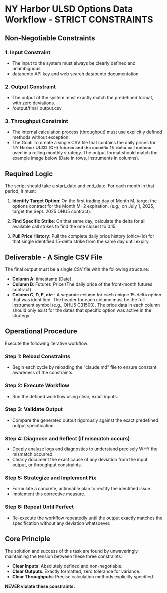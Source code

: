 # NY Harbor ULSD Options Data Workflow - STRICT CONSTRAINTS

## Non-Negotiable Constraints

### 1. Input Constraint
- The input to the system must always be clearly defined and unambiguous.
- databento API key and web search databento documentation

### 2. Output Constraint
- The output of the system must exactly match the predefined format, with zero deviations.
- /output/final_output.csv

### 3. Throughput Constraint
- The internal calculation process (throughput) must use explicitly defined methods without exception.
- The Goal: To create a single CSV file that contains the daily prices for NY Harbor ULSD (OH) futures and the specific 15-delta call options used in a rolling monthly strategy. The output format should match the example image below (Date in rows, Instruments in columns).

## Required Logic
The script should take a start_date and end_date. For each month in that period, it must:

1. **Identify Target Option**: On the first trading day of Month M, target the options contract for the Month M+2 expiration. (e.g., on July 1, 2025, target the Sept. 2025 OHU5 contract).

2. **Find Specific Strike**: On that same day, calculate the delta for all available call strikes to find the one closest to 0.15.

3. **Pull Price History**: Pull the complete daily price history (ohlcv-1d) for that single identified 15-delta strike from the same day until expiry.

## Deliverable - A Single CSV File
The final output must be a single CSV file with the following structure:
- **Column A**: timestamp (Date)
- **Column B**: Futures_Price (The daily price of the front-month futures contract)
- **Column C, D, E, etc.**: A separate column for each unique 15-delta option that was identified. The header for each column must be the full instrument symbol (e.g., OHU5 C31500). The price data in each column should only exist for the dates that specific option was active in the strategy.

## Operational Procedure
Execute the following iterative workflow:

### Step 1: Reload Constraints
- Begin each cycle by reloading the "claude.md" file to ensure constant awareness of the constraints.

### Step 2: Execute Workflow
- Run the defined workflow using clear, exact inputs.

### Step 3: Validate Output
- Compare the generated output rigorously against the exact predefined output specification.

### Step 4: Diagnose and Reflect (if mismatch occurs)
- Deeply analyze logs and diagnostics to understand precisely WHY the mismatch occurred.
- Clearly document the exact cause of any deviation from the input, output, or throughput constraints.

### Step 5: Strategize and Implement Fix
- Formulate a concrete, actionable plan to rectify the identified issue.
- Implement this corrective measure.

### Step 6: Repeat Until Perfect
- Re-execute the workflow repeatedly until the output exactly matches the specification without any deviation whatsoever.

## Core Principle
The solution and success of this task are found by unwaveringly maintaining the tension between these three constraints:
- **Clear Inputs**: Absolutely defined and non-negotiable.
- **Clear Outputs**: Exactly formatted, zero tolerance for variance.
- **Clear Throughputs**: Precise calculation methods explicitly specified.

**NEVER violate these constraints.**